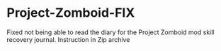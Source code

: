 # Project-Zomboid-FIX
Fixed not being able to read the diary for the Project Zomboid mod skill recovery journal. Instruction in Zip archive
